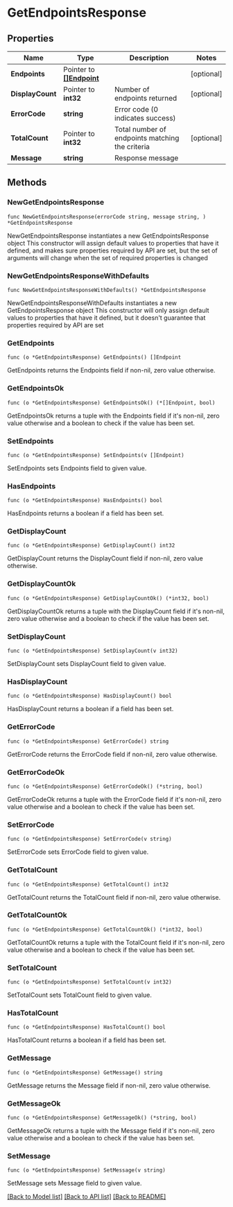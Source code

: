 # GetEndpointsResponse

## Properties

Name | Type | Description | Notes
------------ | ------------- | ------------- | -------------
**Endpoints** | Pointer to [**[]Endpoint**](Endpoint.md) |  | [optional] 
**DisplayCount** | Pointer to **int32** | Number of endpoints returned | [optional] 
**ErrorCode** | **string** | Error code (0 indicates success) | 
**TotalCount** | Pointer to **int32** | Total number of endpoints matching the criteria | [optional] 
**Message** | **string** | Response message | 

## Methods

### NewGetEndpointsResponse

`func NewGetEndpointsResponse(errorCode string, message string, ) *GetEndpointsResponse`

NewGetEndpointsResponse instantiates a new GetEndpointsResponse object
This constructor will assign default values to properties that have it defined,
and makes sure properties required by API are set, but the set of arguments
will change when the set of required properties is changed

### NewGetEndpointsResponseWithDefaults

`func NewGetEndpointsResponseWithDefaults() *GetEndpointsResponse`

NewGetEndpointsResponseWithDefaults instantiates a new GetEndpointsResponse object
This constructor will only assign default values to properties that have it defined,
but it doesn't guarantee that properties required by API are set

### GetEndpoints

`func (o *GetEndpointsResponse) GetEndpoints() []Endpoint`

GetEndpoints returns the Endpoints field if non-nil, zero value otherwise.

### GetEndpointsOk

`func (o *GetEndpointsResponse) GetEndpointsOk() (*[]Endpoint, bool)`

GetEndpointsOk returns a tuple with the Endpoints field if it's non-nil, zero value otherwise
and a boolean to check if the value has been set.

### SetEndpoints

`func (o *GetEndpointsResponse) SetEndpoints(v []Endpoint)`

SetEndpoints sets Endpoints field to given value.

### HasEndpoints

`func (o *GetEndpointsResponse) HasEndpoints() bool`

HasEndpoints returns a boolean if a field has been set.

### GetDisplayCount

`func (o *GetEndpointsResponse) GetDisplayCount() int32`

GetDisplayCount returns the DisplayCount field if non-nil, zero value otherwise.

### GetDisplayCountOk

`func (o *GetEndpointsResponse) GetDisplayCountOk() (*int32, bool)`

GetDisplayCountOk returns a tuple with the DisplayCount field if it's non-nil, zero value otherwise
and a boolean to check if the value has been set.

### SetDisplayCount

`func (o *GetEndpointsResponse) SetDisplayCount(v int32)`

SetDisplayCount sets DisplayCount field to given value.

### HasDisplayCount

`func (o *GetEndpointsResponse) HasDisplayCount() bool`

HasDisplayCount returns a boolean if a field has been set.

### GetErrorCode

`func (o *GetEndpointsResponse) GetErrorCode() string`

GetErrorCode returns the ErrorCode field if non-nil, zero value otherwise.

### GetErrorCodeOk

`func (o *GetEndpointsResponse) GetErrorCodeOk() (*string, bool)`

GetErrorCodeOk returns a tuple with the ErrorCode field if it's non-nil, zero value otherwise
and a boolean to check if the value has been set.

### SetErrorCode

`func (o *GetEndpointsResponse) SetErrorCode(v string)`

SetErrorCode sets ErrorCode field to given value.


### GetTotalCount

`func (o *GetEndpointsResponse) GetTotalCount() int32`

GetTotalCount returns the TotalCount field if non-nil, zero value otherwise.

### GetTotalCountOk

`func (o *GetEndpointsResponse) GetTotalCountOk() (*int32, bool)`

GetTotalCountOk returns a tuple with the TotalCount field if it's non-nil, zero value otherwise
and a boolean to check if the value has been set.

### SetTotalCount

`func (o *GetEndpointsResponse) SetTotalCount(v int32)`

SetTotalCount sets TotalCount field to given value.

### HasTotalCount

`func (o *GetEndpointsResponse) HasTotalCount() bool`

HasTotalCount returns a boolean if a field has been set.

### GetMessage

`func (o *GetEndpointsResponse) GetMessage() string`

GetMessage returns the Message field if non-nil, zero value otherwise.

### GetMessageOk

`func (o *GetEndpointsResponse) GetMessageOk() (*string, bool)`

GetMessageOk returns a tuple with the Message field if it's non-nil, zero value otherwise
and a boolean to check if the value has been set.

### SetMessage

`func (o *GetEndpointsResponse) SetMessage(v string)`

SetMessage sets Message field to given value.



[[Back to Model list]](../README.md#documentation-for-models) [[Back to API list]](../README.md#documentation-for-api-endpoints) [[Back to README]](../README.md)


